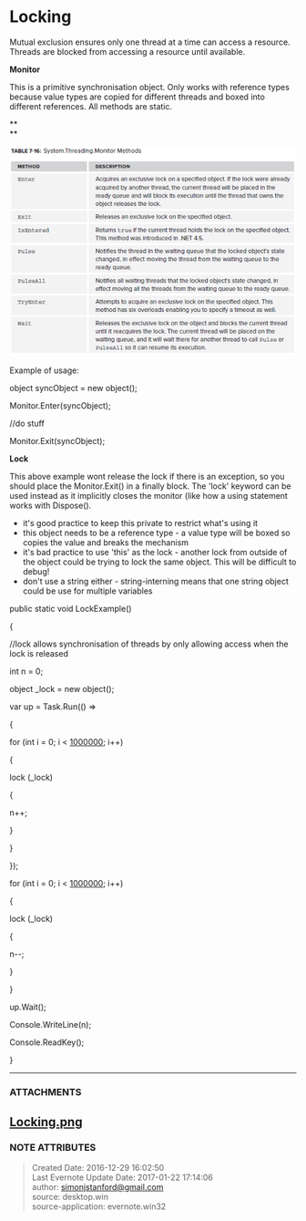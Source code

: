 # Locking

Mutual exclusion ensures only one thread at a time can access a resource.
Threads are blocked from accessing a resource until available.

  

 **Monitor**

This is a primitive synchronisation object. Only works with reference types
because value types are copied for different threads and boxed into different
references. All methods are static.

 **  
**

![noteattachment1][43093c8a523780e91f8cf2b50a139e7a]  

  

Example of usage:

  

object syncObject = new object();

Monitor.Enter(syncObject);

//do stuff

Monitor.Exit(syncObject);

  

 **Lock**

  

This above example wont release the lock if there is an exception, so you
should place the Monitor.Exit() in a finally block. The 'lock' keyword can be
used instead as it implicitly closes the monitor (like how a using statement
works with Dispose().

  

  * it's good practice to keep this private to restrict what's using it
  * this object needs to be a reference type - a value type will be boxed so copies the value and breaks the mechanism
  * it's bad practice to use 'this' as the lock - another lock from outside of the object could be trying to lock the same object. This will be difficult to debug!
  * don't use a string either - string-interning means that one string object could be use for multiple variables

  

public static void LockExample()

{

//lock allows synchronisation of threads by only allowing access when the lock
is released

int n = 0;

  

object _lock = new object();

  

var up = Task.Run(() =>

{

for (int i = 0; i < [1000000](tel:1000000); i++)

{

lock (_lock)

{

n++;

}

}

});

  

for (int i = 0; i < [1000000](tel:1000000); i++)

{

lock (_lock)

{

n--;

}

}

  

up.Wait();

  

Console.WriteLine(n);

Console.ReadKey();

}

  


---
### ATTACHMENTS
[43093c8a523780e91f8cf2b50a139e7a]: media/Locking.png
[Locking.png](media/Locking.png)
---
### NOTE ATTRIBUTES
>Created Date: 2016-12-29 16:02:50  
>Last Evernote Update Date: 2017-01-22 17:14:06  
>author: simonjstanford@gmail.com  
>source: desktop.win  
>source-application: evernote.win32  